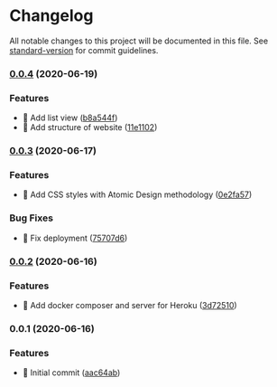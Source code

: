 # Changelog

All notable changes to this project will be documented in this file. See [standard-version](https://github.com/conventional-changelog/standard-version) for commit guidelines.

### [0.0.4](https://github.com/bcent92/frontend-test/compare/v0.0.3...v0.0.4) (2020-06-19)


### Features

* 🎸 Add list view ([b8a544f](https://github.com/bcent92/frontend-test/commit/b8a544f2b93352f613700f9795a8b7119d93ace5))
* 🎸 Add structure of website ([11e1102](https://github.com/bcent92/frontend-test/commit/11e1102b462402d9a03a92e2db0aa623d8761d70))

### [0.0.3](https://github.com/bcent92/frontend-test/compare/v0.0.2...v0.0.3) (2020-06-17)


### Features

* 🎸 Add CSS styles with Atomic Design methodology ([0e2fa57](https://github.com/bcent92/frontend-test/commit/0e2fa578db725c1b854b82000da80b1ec2fa871d))


### Bug Fixes

* 🐛 Fix deployment ([75707d6](https://github.com/bcent92/frontend-test/commit/75707d689e90c4c4532761300965b6d6ac66b816))

### [0.0.2](https://github.com/bcent92/frontend-test/compare/v0.0.1...v0.0.2) (2020-06-16)


### Features

* 🎸 Add docker composer and server for Heroku ([3d72510](https://github.com/bcent92/frontend-test/commit/3d725100079ca0c9b18776cf10f4dcf7ed2a1c03))

### 0.0.1 (2020-06-16)


### Features

* 🎸 Initial commit ([aac64ab](https://github.com/bcent92/frontend-test/commit/aac64ab9385caec9398caf86e538fc5f0ae7c652))
